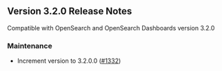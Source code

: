 ## Version 3.2.0 Release Notes

Compatible with OpenSearch and OpenSearch Dashboards version 3.2.0

### Maintenance
* Increment version to 3.2.0.0 ([#1332](https://github.com/opensearch-project/index-management-dashboards-plugin/pull/1332))